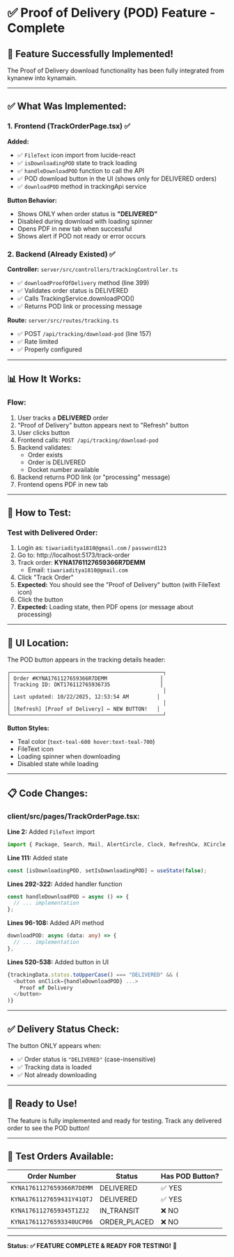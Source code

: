 # ✅ Proof of Delivery (POD) Feature - Complete

## 🎉 Feature Successfully Implemented!

The Proof of Delivery download functionality has been fully integrated from kynanew into kynamain.

---

## ✅ **What Was Implemented:**

### **1. Frontend (TrackOrderPage.tsx)** ✅

**Added:**
- ✅ `FileText` icon import from lucide-react
- ✅ `isDownloadingPOD` state to track loading
- ✅ `handleDownloadPOD` function to call the API
- ✅ POD download button in the UI (shows only for DELIVERED orders)
- ✅ `downloadPOD` method in trackingApi service

**Button Behavior:**
- Shows ONLY when order status is **"DELIVERED"**
- Disabled during download with loading spinner
- Opens PDF in new tab when successful
- Shows alert if POD not ready or error occurs

### **2. Backend (Already Existed)** ✅

**Controller:** `server/src/controllers/trackingController.ts`
- ✅ `downloadProofOfDelivery` method (line 399)
- ✅ Validates order status is DELIVERED
- ✅ Calls TrackingService.downloadPOD()
- ✅ Returns POD link or processing message

**Route:** `server/src/routes/tracking.ts`
- ✅ POST `/api/tracking/download-pod` (line 157)
- ✅ Rate limited
- ✅ Properly configured

---

## 📊 **How It Works:**

### **Flow:**

1. User tracks a **DELIVERED** order
2. "Proof of Delivery" button appears next to "Refresh" button
3. User clicks button
4. Frontend calls: `POST /api/tracking/download-pod`
5. Backend validates:
   - Order exists
   - Order is DELIVERED
   - Docket number available
6. Backend returns POD link (or "processing" message)
7. Frontend opens PDF in new tab

---

## 🧪 **How to Test:**

### **Test with Delivered Order:**

1. Login as: `tiwariaditya1810@gmail.com` / `password123`
2. Go to: http://localhost:5173/track-order
3. Track order: **KYNA1761127659366R7DEMM**
   - Email: `tiwariaditya1810@gmail.com`
4. Click "Track Order"
5. **Expected:** You should see the "Proof of Delivery" button (with FileText icon)
6. Click the button
7. **Expected:** Loading state, then PDF opens (or message about processing)

---

## 🎨 **UI Location:**

The POD button appears in the tracking details header:

```
┌─────────────────────────────────────────────────┐
│ Order #KYNA1761127659366R7DEMM                 │
│ Tracking ID: DKT176112765936735                │
│                                                 │
│ Last updated: 10/22/2025, 12:53:54 AM         │
│                                                 │
│ [Refresh] [Proof of Delivery] ← NEW BUTTON!   │
└─────────────────────────────────────────────────┘
```

**Button Styles:**
- Teal color (`text-teal-600 hover:text-teal-700`)
- FileText icon
- Loading spinner when downloading
- Disabled state while loading

---

## 📋 **Code Changes:**

### **client/src/pages/TrackOrderPage.tsx:**

**Line 2:** Added `FileText` import
```typescript
import { Package, Search, Mail, AlertCircle, Clock, RefreshCw, XCircle, FileText } from "lucide-react";
```

**Line 111:** Added state
```typescript
const [isDownloadingPOD, setIsDownloadingPOD] = useState(false);
```

**Lines 292-322:** Added handler function
```typescript
const handleDownloadPOD = async () => {
  // ... implementation
};
```

**Lines 96-108:** Added API method
```typescript
downloadPOD: async (data: any) => {
  // ... implementation
},
```

**Lines 520-538:** Added button in UI
```typescript
{trackingData.status.toUpperCase() === "DELIVERED" && (
  <button onClick={handleDownloadPOD} ...>
    Proof of Delivery
  </button>
)}
```

---

## ✅ **Delivery Status Check:**

The button ONLY appears when:
- ✅ Order status is `"DELIVERED"` (case-insensitive)
- ✅ Tracking data is loaded
- ✅ Not already downloading

---

## 🚀 **Ready to Use!**

The feature is fully implemented and ready for testing. Track any delivered order to see the POD button!

---

## 📝 **Test Orders Available:**

| Order Number | Status | Has POD Button? |
|-------------|--------|----------------|
| `KYNA1761127659366R7DEMM` | DELIVERED | ✅ YES |
| `KYNA1761127659431Y41QTJ` | DELIVERED | ✅ YES |
| `KYNA1761127659345T1ZJ2` | IN_TRANSIT | ❌ NO |
| `KYNA17611276593340UCP86` | ORDER_PLACED | ❌ NO |

---

**Status: ✅ FEATURE COMPLETE & READY FOR TESTING!** 🎊

